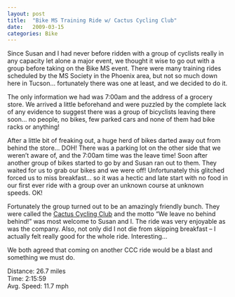```yaml
---
layout: post
title:  "Bike MS Training Ride w/ Cactus Cycling Club"
date:   2009-03-15
categories: Bike
---
```


Since Susan and I had never before ridden with a group of cyclists really in any capacity let alone a major event, we thought it wise to go out with a group before taking on the Bike MS event. There were many training rides scheduled by the MS Society in the Phoenix area, but not so much down here in Tucson… fortunately there was one at least, and we decided to do it.

The only information we had was 7:00am and the address of a grocery store. We arrived a little beforehand and were puzzled by the complete lack of any evidence to suggest there was a group of bicyclists leaving there soon… no people, no bikes, few parked cars and none of them had bike racks or anything!

After a little bit of freaking out, a huge herd of bikes darted away out from behind the store… DOH! There was a parking lot on the other side that we weren’t aware of, and the 7:00am time was the leave time! Soon after another group of bikes started to go by and Susan ran out to them. They waited for us to grab our bikes and we were off! Unfortunately this glitched forced us to miss breakfast… so it was a hectic and late start with no food in our first ever ride with a group over an unknown course at unknown speeds. OK!

Fortunately the group turned out to be an amazingly friendly bunch. They were called the [Cactus Cycling Club](http://www.cactuscycling.org/) and the motto “We leave no behind behind!” was most welcome to Susan and I. The ride was very enjoyable as was the company. Also, not only did I not die from skipping breakfast – I actually felt really good for the whole ride. Interesting…

We both agreed that coming on another CCC ride would be a blast and something we must do.

Distance: 26.7 miles  
Time: 2:15:59  
Avg. Speed: 11.7 mph
